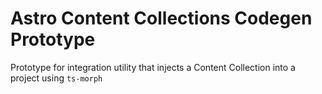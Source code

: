 # Astro Content Collections Codegen Prototype

Prototype for integration utility that injects a Content Collection into a project using `ts-morph`